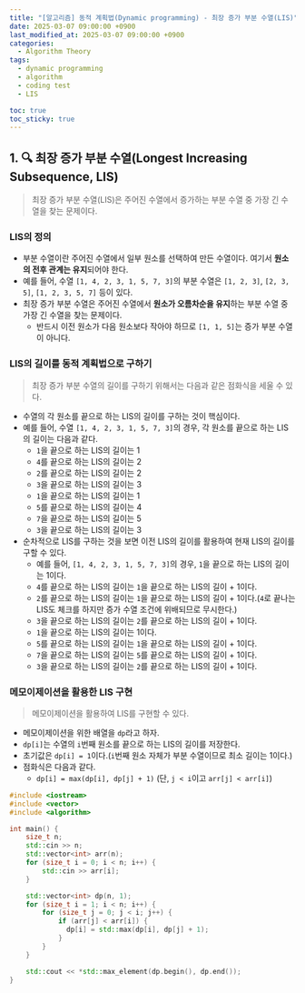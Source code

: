 ```yaml
---
title: "[알고리즘] 동적 계획법(Dynamic programming) - 최장 증가 부분 수열(LIS)"
date: 2025-03-07 09:00:00 +0900
last_modified_at: 2025-03-07 09:00:00 +0900
categories:
  - Algorithm Theory
tags:
  - dynamic programming
  - algorithm
  - coding test
  - LIS

toc: true
toc_sticky: true
---
```


## 1. 🔍 최장 증가 부분 수열(Longest Increasing Subsequence, LIS)

> 최장 증가 부분 수열(LIS)은 주어진 수열에서 증가하는 부분 수열 중 가장 긴 수열을 찾는 문제이다.

### LIS의 정의

- 부분 수열이란 주어진 수열에서 일부 원소를 선택하여 만든 수열이다. 여기서 **원소의 전후 관계는 유지**되어야 한다.
- 예를 들어, 수열 `[1, 4, 2, 3, 1, 5, 7, 3]`의 부분 수열은 `[1, 2, 3]`, `[2, 3, 5]`, `[1, 2, 3, 5, 7]` 등이 있다.
- 최장 증가 부분 수열은 주어진 수열에서 **원소가 오름차순을 유지**하는 부분 수열 중 가장 긴 수열을 찾는 문제이다.
  - 반드시 이전 원소가 다음 원소보다 작아야 하므로 `[1, 1, 5]`는 증가 부분 수열이 아니다.

### LIS의 길이를 동적 계획법으로 구하기

> 최장 증가 부분 수열의 길이를 구하기 위해서는 다음과 같은 점화식을 세울 수 있다.

- 수열의 각 원소를 끝으로 하는 LIS의 길이를 구하는 것이 핵심이다.
- 예를 들어, 수열 `[1, 4, 2, 3, 1, 5, 7, 3]`의 경우, 각 원소를 끝으로 하는 LIS의 길이는 다음과 같다.
  - `1`을 끝으로 하는 LIS의 길이는 1
  - `4`를 끝으로 하는 LIS의 길이는 2
  - `2`를 끝으로 하는 LIS의 길이는 2
  - `3`을 끝으로 하는 LIS의 길이는 3
  - `1`을 끝으로 하는 LIS의 길이는 1
  - `5`를 끝으로 하는 LIS의 길이는 4
  - `7`을 끝으로 하는 LIS의 길이는 5
  - `3`을 끝으로 하는 LIS의 길이는 3
- 순차적으로 LIS를 구하는 것을 보면 이전 LIS의 길이를 활용하여 현재 LIS의 길이를 구할 수 있다.
  - 예를 들어, `[1, 4, 2, 3, 1, 5, 7, 3]`의 경우, `1`을 끝으로 하는 LIS의 길이는 1이다.
  - `4`를 끝으로 하는 LIS의 길이는 `1`을 끝으로 하는 LIS의 길이 + 1이다.
  - `2`를 끝으로 하는 LIS의 길이는 `1`을 끝으로 하는 LIS의 길이 + 1이다.(`4`로 끝나는 LIS도 체크를 하지만 증가 수열 조건에 위배되므로 무시한다.)
  - `3`을 끝으로 하는 LIS의 길이는 `2`를 끝으로 하는 LIS의 길이 + 1이다.
  - `1`을 끝으로 하는 LIS의 길이는 1이다.
  - `5`를 끝으로 하는 LIS의 길이는 `1`을 끝으로 하는 LIS의 길이 + 1이다.
  - `7`을 끝으로 하는 LIS의 길이는 `5`를 끝으로 하는 LIS의 길이 + 1이다.
  - `3`을 끝으로 하는 LIS의 길이는 `2`를 끝으로 하는 LIS의 길이 + 1이다.

### 메모이제이션을 활용한 LIS 구현

> 메모이제이션을 활용하여 LIS를 구현할 수 있다.

- 메모이제이션을 위한 배열을 `dp`라고 하자.
- `dp[i]`는 수열의 `i`번째 원소를 끝으로 하는 LIS의 길이를 저장한다.
- 초기값은 `dp[i] = 1`이다.(`i`번째 원소 자체가 부분 수열이므로 최소 길이는 1이다.)
- 점화식은 다음과 같다.
  - `dp[i] = max(dp[i], dp[j] + 1)` (단, `j < i`이고 `arr[j] < arr[i]`)

```cpp
#include <iostream>
#include <vector>
#include <algorithm>

int main() {
    size_t n;
    std::cin >> n;
    std::vector<int> arr(n);
    for (size_t i = 0; i < n; i++) {
        std::cin >> arr[i];
    }

    std::vector<int> dp(n, 1);
    for (size_t i = 1; i < n; i++) {
        for (size_t j = 0; j < i; j++) {
            if (arr[j] < arr[i]) {
              dp[i] = std::max(dp[i], dp[j] + 1);
            }
        }
    }

    std::cout << *std::max_element(dp.begin(), dp.end());
}
```

